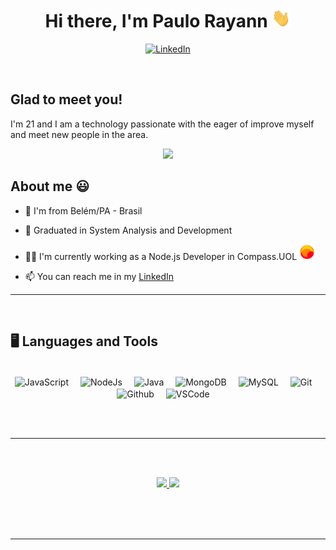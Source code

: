 
<h1 align="center">Hi there, I'm Paulo Rayann <img src="./img/hi.gif" height="30"width="30px"></h1>
<div align = "center">

[![LinkedIn](https://img.shields.io/badge/LinkedIn-0077B5?style=for-the-badge&logo=linkedin&logoColor=white)](https://www.linkedin.com/in/paulorayann)

</div>


</br>

## Glad to meet you!

I'm 21 and I am a technology passionate with the eager of improve myself and meet new people in the area. 

<p align="center">
  <img src="https://c.tenor.com/DBqjevyA2o4AAAAd/bongo-cat-codes.gif" width="450">
</p>

## About me 😃

- 📌 I'm from Belém/PA - Brasil

- 🎒 Graduated in System Analysis and Development

- 👨‍💻 I'm currently working as a Node.js Developer in Compass.UOL <img src="img/uol-icon.svg" width="25px">

- 📫 You can reach me in my [LinkedIn](https://www.linkedin.com/in/paulorayann/)

----
<br>

## 🖥️ Languages and Tools
</br>

<div align="center">

<img align="center" alt="JavaScript" width="35px" src="https://cdn.jsdelivr.net/gh/devicons/devicon/icons/javascript/javascript-original.svg" style="padding-right:15px;" title = "JavaScript" />
<img align="center" alt="NodeJs" width="35px" src="https://cdn.jsdelivr.net/gh/devicons/devicon/icons/nodejs/nodejs-original.svg" style="padding-right:15px;" title = "NodeJs" />
<img align="center" alt="Java" width="35px" src="https://cdn.jsdelivr.net/gh/devicons/devicon/icons/java/java-original.svg" style="padding-right:15px;" title = "Java" />
<img align="center" alt="MongoDB" width="35px" src="https://cdn.jsdelivr.net/gh/devicons/devicon/icons/mongodb/mongodb-original.svg" style="padding-right:15px;" title = "MongoDB" />
<img align="center" alt="MySQL" width="35px" src="https://cdn.jsdelivr.net/gh/devicons/devicon/icons/mysql/mysql-original.svg" style="padding-right:15px;" title = "MySQL" />
<img align="center" alt="Git" width="35px" src="https://cdn.jsdelivr.net/gh/devicons/devicon/icons/git/git-original.svg" style="padding-right:15px;" title = "Git" />
<img align="center" alt="Github" width="35px" src="https://cdn.jsdelivr.net/gh/devicons/devicon/icons/github/github-original.svg" style="padding-right:15px;" title = "Github" />
<img align="center" alt="VSCode" width="35px" src="https://cdn.jsdelivr.net/gh/devicons/devicon/icons/vscode/vscode-original.svg" style="padding-right:15px;" title = "VSCode" />
</div>

<br></br>

----
</br></br>


<div align="center">
  <a href="https://github.com/paulorayann">
  <img height="180em" src="https://github-readme-stats.vercel.app/api?username=paulorayann&show_icons=true&theme=radical&count_private=true&include_all_commits=true"/>
  <img height="180em" src="https://github-readme-stats.vercel.app/api/top-langs/?username=paulorayann&layout=compact&langs_count=7&theme=radical"/>
    </a>
</div>




</br></br></br>

----



